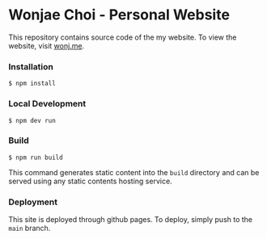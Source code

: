 # Wonjae Choi - Personal Website

This repository contains source code of the my website. To view the website, visit [wonj.me](https://wonj.me).

### Installation

```
$ npm install
```

### Local Development

```
$ npm dev run
```

### Build

```
$ npm run build
```

This command generates static content into the `build` directory and can be served using any static contents hosting service.

### Deployment

This site is deployed through github pages. To deploy, simply push to the `main` branch.
